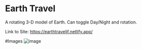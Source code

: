 # Earth Travel

A rotating 3-D model of Earth. Can toggle Day/Night and rotation.

Link to Site: https://earthtraveljf.netlify.app/

#Images 
![image](https://user-images.githubusercontent.com/61069716/214441236-26d0b3ab-afcc-4c25-9a93-a13d81ade893.png)

